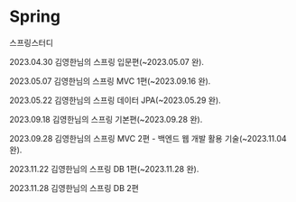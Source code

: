 # Spring
스프링스터디

2023.04.30 김영한님의 스프링 입문편(~2023.05.07 완).

2023.05.07 김영한님의 스프링 MVC 1편(~2023.09.16 완).

2023.05.22 김영한님의 스프링 데이터 JPA(~2023.05.29 완).

2023.09.18 김영한님의 스프링 기본편(~2023.09.28 완).

2023.09.28 김영한님의 스프링 MVC 2편 - 백엔드 웹 개발 활용 기술(~2023.11.04 완).

2023.11.22 김영한님의 스프링 DB 1편(~2023.11.28 완).

2023.11.28 김영한님의 스프링 DB 2편
